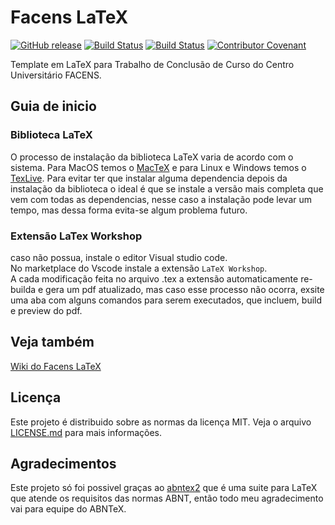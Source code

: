 # Facens LaTeX

[![GitHub release](https://img.shields.io/github/v/tag/hvini/texcc?include_prereleases&color=informational)](https://github.com/hvini/texcc/releases/)
[![Build Status](https://app.travis-ci.com/hvini/facens-latex.svg?branch=master)](https://app.travis-ci.com/hvini/facens-latex)
[![Build Status](https://img.shields.io/badge/main-pdf-blueviolet)](https://raw.githubusercontent.com/hvini/texcc/master/src/main.pdf)
[![Contributor Covenant](https://img.shields.io/badge/Código%20de%20Conduta-2.1-4baaaa.svg)](code_of_conduct.md)

Template em LaTeX para Trabalho de Conclusão de Curso do Centro Universitário FACENS.

## Guia de inicio

### Biblioteca LaTeX

O processo de instalação da biblioteca LaTeX varia de acordo com o sistema.
Para MacOS temos o [MacTeX](https://tug.org/mactex/mactex-download.html) e para Linux e Windows temos o [TexLive](https://www.tug.org/texlive/). Para evitar ter que instalar alguma dependencia depois da instalação da biblioteca o ideal é que se instale a versão mais completa que vem com todas as dependencias, nesse caso a instalação pode levar um tempo, mas dessa forma evita-se algum problema futuro.

### Extensão LaTex Workshop

caso não possua, instale o editor Visual studio code.  
No marketplace do Vscode instale a extensão `LaTeX Workshop`.  
A cada modificação feita no arquivo .tex a extensão automaticamente re-builda e gera um pdf atualizado, mas caso esse processo não ocorra, exsite uma aba com alguns comandos para serem executados, que incluem, build e preview do pdf.

## Veja também

[Wiki do Facens LaTeX](https://github.com/hvini/facens-latex/wiki)

## Licença

Este projeto é distribuido sobre as normas da licença MIT. Veja o arquivo [LICENSE.md](/LICENSE.md) para mais informações.

## Agradecimentos

Este projeto só foi possivel graças ao [abntex2](https://github.com/abntex/abntex2) que é uma suite para LaTeX que atende os requisitos das normas ABNT, então todo meu agradecimento vai para equipe do ABNTeX.